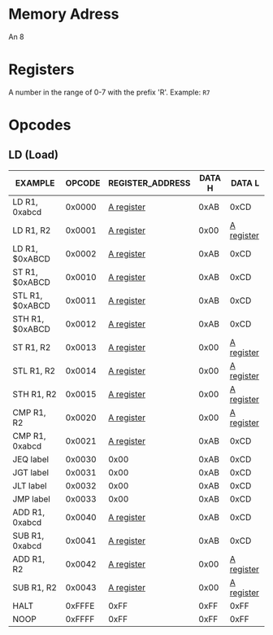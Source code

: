 # Memory Adress
An 8

# Registers
A number in the range of 0-7 with the prefix 'R'.
Example: `R7`

# Opcodes

## LD (Load)

| EXAMPLE         | OPCODE | REGISTER_ADDRESS         | DATA H | DATA L                   |
| --------------- | ------ | ------------------------ | ------ | ------------------------ |
| LD R1, 0xabcd   | 0x0000 | [A register](#registers) | 0xAB   | 0xCD                     |
| LD R1, R2       | 0x0001 | [A register](#registers) | 0x00   | [A register](#registers) |
| LD R1, $0xABCD  | 0x0002 | [A register](#registers) | 0xAB   | 0xCD                     |
| ST R1, $0xABCD  | 0x0010 | [A register](#registers) | 0xAB   | 0xCD                     |
| STL R1, $0xABCD | 0x0011 | [A register](#registers) | 0xAB   | 0xCD                     |
| STH R1, $0xABCD | 0x0012 | [A register](#registers) | 0xAB   | 0xCD                     |
| ST R1, R2       | 0x0013 | [A register](#registers) | 0x00   | [A register](#registers) |
| STL R1, R2      | 0x0014 | [A register](#registers) | 0x00   | [A register](#registers) |
| STH R1, R2      | 0x0015 | [A register](#registers) | 0x00   | [A register](#registers) |
| CMP R1, R2      | 0x0020 | [A register](#registers) | 0x00   | [A register](#registers) |
| CMP R1, 0xabcd  | 0x0021 | [A register](#registers) | 0xAB   | 0xCD                     |
| JEQ label       | 0x0030 | 0x00                     | 0xAB   | 0xCD                     |
| JGT label       | 0x0031 | 0x00                     | 0xAB   | 0xCD                     |
| JLT label       | 0x0032 | 0x00                     | 0xAB   | 0xCD                     |
| JMP label       | 0x0033 | 0x00                     | 0xAB   | 0xCD                     |
| ADD R1, 0xabcd  | 0x0040 | [A register](#registers) | 0xAB   | 0xCD                     |
| SUB R1, 0xabcd  | 0x0041 | [A register](#registers) | 0xAB   | 0xCD                     |
| ADD R1, R2      | 0x0042 | [A register](#registers) | 0x00   | [A register](#registers) |
| SUB R1, R2      | 0x0043 | [A register](#registers) | 0x00   | [A register](#registers) |
| HALT            | 0xFFFE | 0xFF                     | 0xFF   | 0xFF                     |
| NOOP            | 0xFFFF | 0xFF                     | 0xFF   | 0xFF                     |